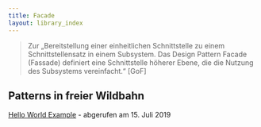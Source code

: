 ```yaml
---
title: Facade
layout: library_index
---
```


> Zur „Bereitstellung einer einheitlichen Schnittstelle zu einem Schnittstellensatz in einem Subsystem. Das Design Pattern Facade (Fassade) definiert eine Schnittstelle höherer Ebene, die die Nutzung des Subsystems vereinfacht.“ [GoF]

## Patterns in freier Wildbahn

[Hello World Example](https://github.com/code4craft/hello-design-pattern/tree/master/src/main/java/helloworld/structural/facade) - abgerufen am 15. Juli 2019
